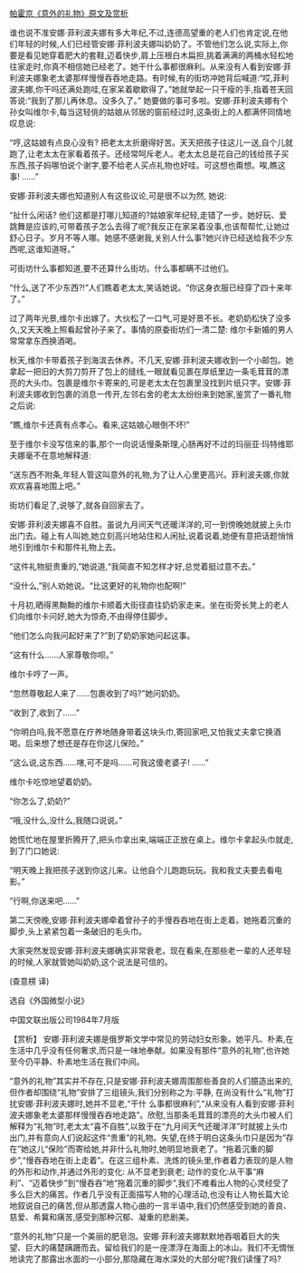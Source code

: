 [帕霍京《意外的礼物》原文及赏析](https://www.vrrw.net/wx/15567.html)

谁也说不准安娜·菲利波夫娜有多大年纪,不过,连德高望重的老人们也肯定说,在他们年轻的时候,人们已经管安娜·菲利波夫娜叫奶奶了。不管他们怎么说,实际上,你要是看见她穿着肥大的套鞋,迈着快步,肩上压根白木扁担,挑着满满的两桶水轻松地往家走时,你真不相信她已经老了。她干什么事都很麻利。从来没有人看到安娜·菲利波夫娜象老太婆那样慢慢吞吞地走路。有时候,有的街坊冲她背后喊道:“哎,菲利波夫娜,你干吗还满处跑哇,在家呆着歇歇得了。”她就举起一只干瘦的手,指着苍天回答说:“我到了那儿再休息。没多久了。” 她要做的事可多啦。安娜·菲利波夫娜有个孙女叫维尔卡,每当这轻佻的姑娘从邻居的窗前经过时,这条街上的人都满怀同情地叹息说:

“哼,这姑娘有点良心没有? 把老太太折磨得好苦。天天把孩子往这儿一送,自个儿就跑了,让老太太在家看着孩子。还经常呵斥老人。老太太总是花自己的钱给孩子买东西,孩子妈哪怕说个谢字,要不给老人买点礼物也好哇。可这想也甭想。唉,瞧这事! ……”

安娜·菲利波夫娜也知道别人有这些议论,可是很不以为然, 她说:

“扯什么闲话? 他们这都是打哪儿知道的?姑娘家年纪轻,走错了一步。她好玩、爱跳舞是应该的,可带着孩子怎么去得了呢?我反正在家呆着没事,也该帮帮忙,让她过舒心日子。岁月不等人哪。她感不感谢我,关别人什么事?她兴许已经送给我不少东西呢,这谁知道呀。”

可街坊什么事都知道,要不还算什么街坊。什么事都瞒不过他们。

“什么,送了不少东西?!”人们瞧着老太太,笑话她说。“你这身衣服已经穿了四十来年了。”

过了两年光景,维尔卡出嫁了。大伙松了一口气,可是好景不长。老奶奶松快了没多久,又天天晚上照看起曾孙子来了。事情的原委街坊们一清二楚: 维尔卡新婚的男人常常拿东西换酒喝。

秋天,维尔卡带着孩子到海滨去休养。不几天,安娜·菲利波夫娜收到一个小邮包。她拿起一把旧的大剪刀剪开了包上的缝线,一眼就看见裹在厚纸里边一条毛茸茸的漂亮的大头巾。包裹是维尔卡寄来的,可是老太太在包裹里没找到片纸只字。安娜·菲利波夫娜收到包裹的消息一传开,左邻右舍的老太太纷纷来到她家,鉴赏了一番礼物之后说:

“瞧,维尔卡还真有点孝心。看来,这姑娘心眼倒不坏!”

至于维尔卡没写信来的事,那个一向说话慢条斯理,心肠再好不过的玛丽亚·玛特维耶夫娜毫不在意地解释道:

“送东西不附条,年轻人管这叫意外的礼物,为了让人心里更高兴。菲利波夫娜,你就欢欢喜喜地围上吧。”

街坊们看足了,说够了,就各自回家去了。

安娜·菲利波夫娜喜不自胜。虽说九月间天气还暖洋洋的,可一到傍晚她就披上头巾出门去。碰上有人叫她,她立刻高兴地站住和人闲扯,说着说着,她便有意把话题悄悄地引到维尔卡和那件礼物上去。

“这件礼物挺贵重的,”她说道,“我简直不知怎样才好,总觉着挺过意不去。”

“没什么,”别人劝她说。“比这更好的礼物你也配啊!”

十月初,晒得黑黝黝的维尔卡顺着大街径直往奶奶家走来。坐在街旁长凳上的老人们向维尔卡问好,她大为惊奇,不由得停住脚步。

“他们怎么向我问起好来了?”到了奶奶家她问起这事。

“这有什么……人家尊敬你呗。”

维尔卡哼了一声。

“忽然尊敬起人来了……包裹收到了吗?”她问奶奶。

“收到了,收到了……”

“你明白吗,我不愿意在疗养地随身带着这块头巾,寄回家吧,又怕我丈夫拿它换酒喝。后来想了想还是存在你这儿保险。”

“这么说,这东西……嗐,可不是吗……可我这傻老婆子! ……”

维尔卡吃惊地望着奶奶。

“你怎么了,奶奶?”

“哦,没什么,没什么,我随口说说。”

她慌忙地在屋里折腾开了,把头巾拿出来,端端正正放在桌上。维尔卡拿起头巾就走,到了门口她说:

“明天晚上我把孩子送到你这儿来。让他自个儿跑跑玩玩。我和我丈夫要去看电影。”

“行啊,你送来吧……”

第二天傍晚,安娜·菲利波夫娜牵着曾孙子的手慢吞吞地在街上走着。她拖着沉重的脚步,头上紧紧包着一条破旧的毛头巾。

大家突然发现安娜·菲利波夫娜确实非常衰老。现在看来,在那些老一辈的人还年轻的时候,人家就管她叫奶奶,这个说法是可信的。

(查意楞 译)

选自《外国微型小说》

中国文联出版公司1984年7月版



【赏析】 安娜·菲利波夫娜是俄罗斯文学中常见的劳动妇女形象。她平凡、朴素,在生活中几乎没有任何奢求,而只是一味地奉献。如果没有那件“意外的礼物”,也许她至今仍平静、朴素地生活在我们中间。

“意外的礼物”其实并不存在,只是安娜·菲利波夫娜周围那些善良的人们臆造出来的,但作者却围绕“礼物”安排了三组镜头,我们分别称之为:平静, 在尚没有什么“礼物”打扰安娜·菲利波夫娜时,她并不显老,“干什 么事都很麻利”,“从来没有人看到安娜·菲利波夫娜象老太婆那样慢慢吞吞地走路”。欣慰,当那条毛茸茸的漂亮的大头巾被人们解释为“礼物”时,老太太“喜不自胜”,以致于在“九月间天气还暖洋洋”时就披上头巾出门,并有意向人们说起这件“贵重”的礼物。失望,在终于明白这条头巾只是因为“存在”她这儿“保险”而寄给她,并非什么礼物时,她明显地衰老了。“拖着沉重的脚步”,“慢吞吞地在街上走着”。在这三组朴素、洗炼的镜头里,作者着力表现的是人物的外形和动作,并通过外形的变化: 从不显老到衰老; 动作的变化:从干事“麻利”、“迈着快步”到“慢吞吞”地“拖着沉重的脚步”,我们不难看出人物的心灵经受了多么巨大的痛苦。作者几乎没有正面描写人物的心理活动,也没有让人物长篇大论地叙说自己的痛苦,但从那透露人物心曲的一言半语中,我们仍然感受到她的善良、慈爱、希冀和痛苦,感受到那种沉郁、凝重的悲剧美。

“意外的礼物”只是一个美丽的肥皂泡。安娜·菲利波夫娜默默地吞咽着巨大的失望、巨大的痛楚蹒跚而去。留给我们的是一座漂浮在海面上的冰山。我们不无惆怅地读完了那露出水面的一小部分,那隐藏在海水深处的大部分呢?我们读懂了吗?

